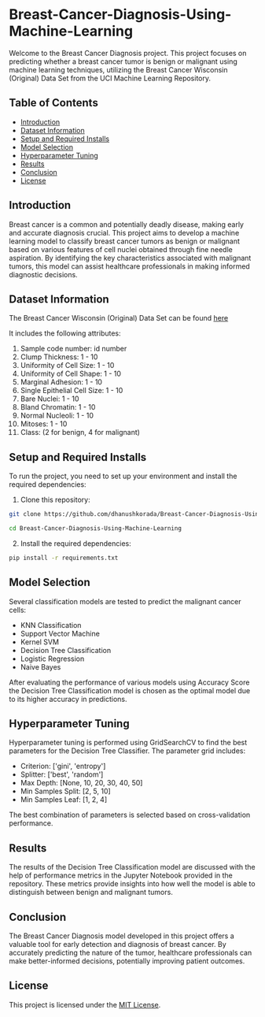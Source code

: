 # Breast-Cancer-Diagnosis-Using-Machine-Learning

Welcome to the Breast Cancer Diagnosis project. This project focuses on predicting whether a breast cancer tumor is benign or malignant using machine learning techniques, utilizing the Breast Cancer Wisconsin (Original) Data Set from the UCI Machine Learning Repository.

## Table of Contents

- [Introduction](#introduction)
- [Dataset Information](#Dataset-Information)
- [Setup and Required Installs](#setup-and-required-installs)
- [Model Selection](#model-selection)
- [Hyperparameter Tuning](#hyperparameter-tuning)
- [Results](#results)
- [Conclusion](#conclusion)
- [License](#license)

## Introduction

Breast cancer is a common and potentially deadly disease, making early and accurate diagnosis crucial. This project aims to develop a machine learning model to classify breast cancer tumors as benign or malignant based on various features of cell nuclei obtained through fine needle aspiration. By identifying the key characteristics associated with malignant tumors, this model can assist healthcare professionals in making informed diagnostic decisions.

## Dataset Information

The Breast Cancer Wisconsin (Original) Data Set can be found [here](<https://www.kaggle.com/datasets/salihacur/breastcancerwisconsin>)

It includes the following attributes:

1. Sample code number: id number
2. Clump Thickness: 1 - 10
3. Uniformity of Cell Size: 1 - 10
4. Uniformity of Cell Shape: 1 - 10
5. Marginal Adhesion: 1 - 10
6. Single Epithelial Cell Size: 1 - 10
7. Bare Nuclei: 1 - 10
8. Bland Chromatin: 1 - 10
9. Normal Nucleoli: 1 - 10
10. Mitoses: 1 - 10
11. Class: (2 for benign, 4 for malignant)

## Setup and Required Installs

To run the project, you need to set up your environment and install the required dependencies:

1. Clone this repository:

```bash
git clone https://github.com/dhanushkorada/Breast-Cancer-Diagnosis-Using-Machine-Learning.git
```

```bash
cd Breast-Cancer-Diagnosis-Using-Machine-Learning
```

2. Install the required dependencies:

```bash
pip install -r requirements.txt
```

## Model Selection

Several classification models are tested to predict the malignant cancer cells:

- KNN Classification
- Support Vector Machine
- Kernel SVM
- Decision Tree Classification
- Logistic Regression
- Naive Bayes

After evaluating the performance of various models using Accuracy Score the Decision Tree Classification model is chosen as the optimal model due to its higher accuracy in predictions.

## Hyperparameter Tuning
Hyperparameter tuning is performed using GridSearchCV to find the best parameters for the Decision Tree Classifier. The parameter grid includes:

- Criterion: ['gini', 'entropy']
- Splitter: ['best', 'random']
- Max Depth: [None, 10, 20, 30, 40, 50]
- Min Samples Split: [2, 5, 10]
- Min Samples Leaf: [1, 2, 4]

The best combination of parameters is selected based on cross-validation performance.

## Results
The results of the Decision Tree Classification model are discussed with the help of performance metrics in the Jupyter Notebook provided in the repository. These metrics provide insights into how well the model is able to distinguish between benign and malignant tumors.

## Conclusion
The Breast Cancer Diagnosis model developed in this project offers a valuable tool for early detection and diagnosis of breast cancer. By accurately predicting the nature of the tumor, healthcare professionals can make better-informed decisions, potentially improving patient outcomes.

## License

This project is licensed under the [MIT License](LICENSE).
